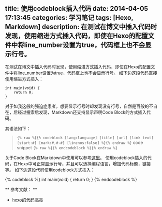 title: 使用codeblock插入代码
date: 2014-04-05 17:13:45
categories: 学习笔记
tags: [Hexo, Markdown]
description: 在测试在博文中插入代码时发现，使用缩进方式插入代码，即使在Hexo的配置文件中将line_number设置为true，代码框上也不会显示行号。
---

在测试在博文中插入代码时发现，使用缩进方式插入代码，即使在Hexo的配置文件中将line_number设置为true，代码框上也不会显示行号。
如下边这段代码直接使用缩进方式插入：

    int main(void) {
        return 0;
    }

对于如我这般的强迫症患者，想要显示行号时却发现没有行号，自然是百般的不自在，后经过搜索后发现，Markdown还支持显示声明Code Block的方式插入代码。
<!-- more -->
其语法如下：
>`{% raw %}{% codeblock [lang:language] [title] [url] [link text] [start:#] [mark:#,#-#] [linenos:false] %}{% endraw %}`
>code snippet
>`{% raw %}{% endcodeblock %}{% endraw %}`

关于Code Block在Markdown中使用可以参考[这里](http://octopress.org/docs/plugins/codeblock/)。
使用codeblock插入的代码，在Hexo中可正常显示行号，并且可以选择编程语言，增加代码标题，链接等。
如下边这段代码使用codeblock方式插入：

{% codeblock %}
int main(void) {
    return 0;
}
{% endcodeblock %}

** 参考文献： **
* [hexo的代码高亮](http://popozhu.github.io/2013/06/15/hexo%E4%BB%A3%E7%A0%81%E9%AB%98%E4%BA%AE/)
